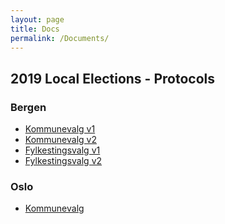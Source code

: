 ```yaml
---
layout: page
title: Docs
permalink: /Documents/
---
```


## 2019 Local Elections - Protocols

### Bergen
* [Kommunevalg v1][1] 
* [Kommunevalg v2][3] 
* [Fylkestingsvalg v1][2] 
* [Fylkestingsvalg v2][4]


### Oslo
* [Kommunevalg][5]

[1]: /docs/2019/Bergen/Valgstyrets-motebok-kommunestyre.PDF
[2]: /docs/2019/Bergen/Valgstyrets-motebok-fylke.PDF
[3]: /docs/2019/Bergen/Valgstyrets-motebok-kommunestyre2.PDF
[4]: /docs/2019/Bergen/Valgstyrets-motebok-fylke2.PDF
[5]: /docs/2019/Oslo/Valgstyrets-motebok-kommunestyre.pdf